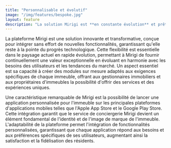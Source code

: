 ```yaml
---
title: "Personnalisable et évolutif"
image: "/img/features/bespoke.jpg"
layout: feature
description: "La solution Mirigi est **en constante évolution** et prête à s'adapter à **vos besoins**"
---
```


La plateforme Mirigi est une solution innovante et transformative, conçue pour intégrer sans effort de nouvelles fonctionnalités, garantissant qu'elle reste à la pointe du progrès technologique. Cette flexibilité est essentielle dans le paysage actuel en rapide évolution, permettant à Mirigi de fournir continuellement une valeur exceptionnelle en évoluant en harmonie avec les besoins des utilisateurs et les tendances du marché. Un aspect essentiel est sa capacité à créer des modules sur mesure adaptés aux exigences spécifiques de chaque immeuble, offrant aux gestionnaires immobiliers et aux propriétaires d'immeubles la possibilité d'offrir des services et des expériences uniques.

Une caractéristique remarquable de Mirigi est la possibilité de lancer une application personnalisée pour l'immeuble sur les principales plateformes d'applications mobiles telles que l'Apple App Store et le Google Play Store. Cette intégration garantit que le service de conciergerie Mirigi devient un élément fondamental de l'identité et de l'image de marque de l'immeuble. L'adaptabilité de la plateforme permet l'intégration de fonctionnalités personnalisées, garantissant que chaque application répond aux besoins et aux préférences spécifiques de ses utilisateurs, augmentant ainsi la satisfaction et la fidélisation des résidents.

